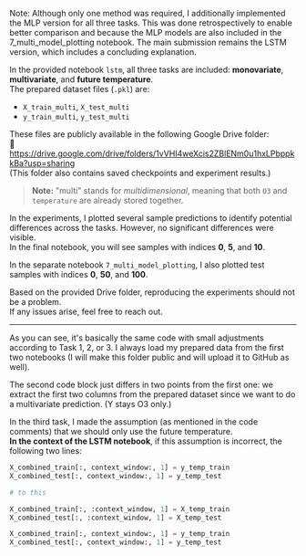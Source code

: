 Note: Although only one method was required, I additionally implemented the MLP version for all three tasks. This was done retrospectively to enable better comparison and because the MLP models are also included in the 7_multi_model_plotting notebook. The main submission remains the LSTM version, which includes a concluding explanation.

In the provided notebook `lstm`, all three tasks are included: **monovariate**, **multivariate**, and **future temperature**.  
The prepared dataset files (`.pkl`) are:

- `X_train_multi`, `X_test_multi`  
- `y_train_multi`, `y_test_multi`

These files are publicly available in the following Google Drive folder:  
🔗 https://drive.google.com/drive/folders/1vVHI4weXcis2ZBlENm0u1hxLPbppkkBa?usp=sharing  
(This folder also contains saved checkpoints and experiment results.)

> **Note:** "multi" stands for *multidimensional*, meaning that both `O3` and `temperature` are already stored together.

In the experiments, I plotted several sample predictions to identify potential differences across the tasks. However, no significant differences were visible.  
In the final notebook, you will see samples with indices **0**, **5**, and **10**.

In the separate notebook `7_multi_model_plotting`, I also plotted test samples with indices **0**, **50**, and **100**.

Based on the provided Drive folder, reproducing the experiments should not be a problem.  
If any issues arise, feel free to reach out.

---

As you can see, it's basically the same code with small adjustments according to Task 1, 2, or 3. I always load my prepared data from the first two notebooks (I will make this folder public and will upload it to GitHub as well).

The second code block just differs in two points from the first one: we extract the first two columns from the prepared dataset since we want to do a multivariate prediction. (Y stays O3 only.)

In the third task, I made the assumption (as mentioned in the code comments) that we should only use the future temperature.  
**In the context of the LSTM notebook**, if this assumption is incorrect, the following two lines:

```python
X_combined_train[:, context_window:, 1] = y_temp_train  
X_combined_test[:, context_window:, 1] = y_temp_test

# to this

X_combined_train[:, :context_window, 1] = X_temp_train  
X_combined_test[:, :context_window, 1] = X_temp_test

X_combined_train[:, context_window:, 1] = y_temp_train  
X_combined_test[:, context_window:, 1] = y_temp_test
